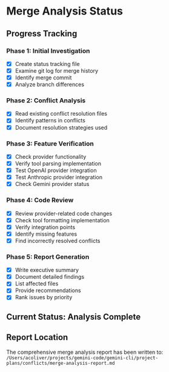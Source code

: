 # Merge Analysis Status

## Progress Tracking

### Phase 1: Initial Investigation
- [x] Create status tracking file
- [x] Examine git log for merge history
- [x] Identify merge commit
- [x] Analyze branch differences

### Phase 2: Conflict Analysis
- [x] Read existing conflict resolution files
- [x] Identify patterns in conflicts
- [x] Document resolution strategies used

### Phase 3: Feature Verification
- [x] Check provider functionality
- [x] Verify tool parsing implementation
- [x] Test OpenAI provider integration
- [x] Test Anthropic provider integration
- [x] Check Gemini provider status

### Phase 4: Code Review
- [x] Review provider-related code changes
- [x] Check tool formatting implementation
- [x] Verify integration points
- [x] Identify missing features
- [x] Find incorrectly resolved conflicts

### Phase 5: Report Generation
- [x] Write executive summary
- [x] Document detailed findings
- [x] List affected files
- [x] Provide recommendations
- [x] Rank issues by priority

## Current Status: Analysis Complete

## Report Location
The comprehensive merge analysis report has been written to:
`/Users/acoliver/projects/gemini-code/gemini-cli/project-plans/conflicts/merge-analysis-report.md`